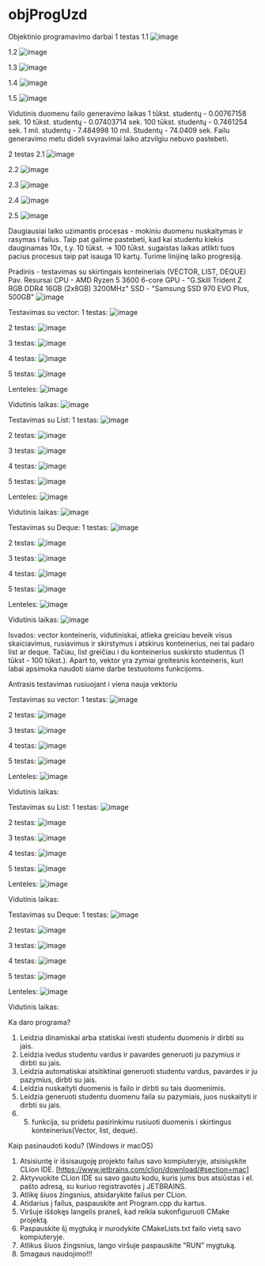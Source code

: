 # objProgUzd
Objektinio programavimo darbai
1 testas
  1.1
  ![image](https://github.com/AdoJas/objProgUzd/assets/147920380/838b5ae6-3d3c-4b74-b9f6-fc1771a981b2)
  
  1.2
  ![image](https://github.com/AdoJas/objProgUzd/assets/147920380/d6c37c52-0ba7-48de-bfde-d1d3385045db)
  
  1.3
  ![image](https://github.com/AdoJas/objProgUzd/assets/147920380/ac7ca2a4-3bd4-4290-8d06-69c5492c26b8)
  
  1.4
  ![image](https://github.com/AdoJas/objProgUzd/assets/147920380/43eb68f7-53b0-461a-866d-5004b37c0121)
  
  1.5
  ![image](https://github.com/AdoJas/objProgUzd/assets/147920380/b5f9cb2f-5b4b-4f53-bf90-1b6c1cb0f828)
  

Vidutinis duomenu failo generavimo laikas
1 tūkst. studentų - 0.00767158 sek.
10 tūkst. studentų - 0.07403714 sek.
100 tūkst. studentų - 0.7461254 sek.
1 mil. studentų - 7.484998
10 mil. Studentų - 74.0409 sek.
Failu generavimo metu dideli svyravimai laiko atzvilgiu nebuvo pastebeti.
  
2 testas
  2.1
  ![image](https://github.com/AdoJas/objProgUzd/assets/147920380/165622fa-c520-4c27-9135-f64de12ac76b)
  
  2.2
  ![image](https://github.com/AdoJas/objProgUzd/assets/147920380/d8c8ae57-5a26-4837-b6b8-f9cf11bb3f5f)
  
  2.3
  ![image](https://github.com/AdoJas/objProgUzd/assets/147920380/449edf30-4419-4fa2-834f-a2b513a24360)
  
  2.4
  ![image](https://github.com/AdoJas/objProgUzd/assets/147920380/f7cf7839-4ff0-48af-a037-9e5b9691bdcb)
  
  2.5
  ![image](https://github.com/AdoJas/objProgUzd/assets/147920380/a37fc672-f0fd-449f-989f-b70d5c2f78c8)
  

Daugiausiai laiko uzimantis procesas - mokiniu duomenu nuskaitymas ir rasymas i failus.
Taip pat galime pastebeti, kad kai studentu kiekis dauginamas 10x, t.y. 10 tūkst. -> 100 tūkst. sugaistas laikas atlikti tuos pacius procesus taip pat isauga 10 kartų. Turime linijinę laiko progresiją.

Pradinis - testavimas su skirtingais konteineriais (VECTOR, LIST, DEQUE)
Pav. Resursai
CPU - AMD Ryzen 5 3600 6-core 
GPU	- "G.Skill Trident Z RGB DDR4 16GB (2x8GB) 3200MHz"
SSD	- "Samsung SSD 970 EVO Plus, 500GB"
![image](https://github.com/AdoJas/objProgUzd/assets/147920380/1de078b5-954c-4747-aa9d-45b28cda5673)

Testavimas su vector:
1 testas:
![image](https://github.com/AdoJas/objProgUzd/assets/147920380/a1ff4dd0-f2e3-4673-af85-ecd62c1032e8)

2 testas:
![image](https://github.com/AdoJas/objProgUzd/assets/147920380/96e0cf75-737a-4e9b-a105-59593732c2f7)

3 testas:
![image](https://github.com/AdoJas/objProgUzd/assets/147920380/ff300933-0908-4fe0-8934-dc6e45bb940b)

4 testas:
![image](https://github.com/AdoJas/objProgUzd/assets/147920380/842b64ee-ff00-40d0-89c7-9e10464ca3f4)

5 testas:
![image](https://github.com/AdoJas/objProgUzd/assets/147920380/411d1df5-ee8c-4ff2-b07a-2fcc747fd030)


Lenteles:
![image](https://github.com/AdoJas/objProgUzd/assets/147920380/7ba8d419-e88d-47f2-a55f-7b419e07d92f)

Vidutinis laikas: 
![image](https://github.com/AdoJas/objProgUzd/assets/147920380/a027c3cc-e921-467d-b5ae-21310470fe33)


Testavimas su List:
1 testas:
![image](https://github.com/AdoJas/objProgUzd/assets/147920380/7d7e6ece-7705-4de3-919b-ca022ee620e7)

2 testas:
![image](https://github.com/AdoJas/objProgUzd/assets/147920380/866d7b3b-97fb-4b8b-914c-67289cb915db)

3 testas:
![image](https://github.com/AdoJas/objProgUzd/assets/147920380/6e642f1f-d70e-457a-a71c-529c58974e6f)

4 testas:
![image](https://github.com/AdoJas/objProgUzd/assets/147920380/289364ed-e866-44d0-94ab-be7fc463a915)

5 testas:
![image](https://github.com/AdoJas/objProgUzd/assets/147920380/39b9fbcb-751f-4915-9943-57e35cebe4fd)


Lenteles:
![image](https://github.com/AdoJas/objProgUzd/assets/147920380/42064f8b-082f-43d4-9723-6f727663fc2c)

Vidutinis laikas: 
![image](https://github.com/AdoJas/objProgUzd/assets/147920380/92e1f5b5-ad21-4816-b9c6-49fa37ff06aa)

Testavimas su Deque:
1 testas:
![image](https://github.com/AdoJas/objProgUzd/assets/147920380/f7a22008-1043-41e5-b445-9af0e751a645)

2 testas:
![image](https://github.com/AdoJas/objProgUzd/assets/147920380/0ac1c57a-60c3-4b56-9b7a-08f3d0b8ff1e)

3 testas:
![image](https://github.com/AdoJas/objProgUzd/assets/147920380/5ca0498f-d9f9-4c82-911f-dc6842950c98)

4 testas:
![image](https://github.com/AdoJas/objProgUzd/assets/147920380/adffca28-1335-4a90-a251-41fee9c9824a)

5 testas:
![image](https://github.com/AdoJas/objProgUzd/assets/147920380/811abfe2-6329-4dff-8928-cadc80753001)


Lenteles:
![image](https://github.com/AdoJas/objProgUzd/assets/147920380/c8872188-3921-43f5-9ddb-55055d081363)


Vidutinis laikas: 
![image](https://github.com/AdoJas/objProgUzd/assets/147920380/e4422678-075e-4555-8108-55429108dff5)



Isvados: vector konteineris, vidutiniskai, atlieka greiciau beveik visus skaiciavimus, rusiavimus ir skirstymus i atskirus konteinerius, nei tai padaro list ar deque. Tačiau, list greičiau i du konteinerius suskirsto studentus (1 tūkst - 100 tūkst.). Apart to, vektor yra zymiai greitesnis konteineris, kuri labai apsimoka naudoti siame darbe testuotoms funkcijoms.

Antrasis testavimas rusiuojant i viena nauja vektoriu

Testavimas su vector:
1 testas:
![image](https://github.com/AdoJas/objProgUzd/assets/147920380/b0d50a29-3a47-4797-bd35-11fa24e53abb)

2 testas:
![image](https://github.com/AdoJas/objProgUzd/assets/147920380/5b11e32d-cfa1-4021-90c7-b1fe19eb9b07)

3 testas:
![image](https://github.com/AdoJas/objProgUzd/assets/147920380/1b689859-d450-49ed-9242-b1d8ca81f419)

4 testas:
![image](https://github.com/AdoJas/objProgUzd/assets/147920380/99510085-aa87-441e-a4f4-4a24a2888976)

5 testas:
![image](https://github.com/AdoJas/objProgUzd/assets/147920380/7869410e-9101-4317-8799-437121950738)

Lenteles:
![image](https://github.com/AdoJas/objProgUzd/assets/147920380/dea1a0eb-9b14-4665-afa6-decc806648ad)

Vidutinis laikas: 


Testavimas su List:
1 testas:
![image](https://github.com/AdoJas/objProgUzd/assets/147920380/77ff7f02-b99b-4b3f-83f9-e0fd9d65ea74)

2 testas:
![image](https://github.com/AdoJas/objProgUzd/assets/147920380/479e6c78-9007-4259-a49e-779810407d20)

3 testas:
![image](https://github.com/AdoJas/objProgUzd/assets/147920380/5d82a5bb-5896-4f9c-973f-2c95325533e3)

4 testas:
![image](https://github.com/AdoJas/objProgUzd/assets/147920380/2f173897-3871-468a-8873-e58d05388819)

5 testas:
![image](https://github.com/AdoJas/objProgUzd/assets/147920380/29ab7c08-4ed7-4538-9864-11c9ef294f7f)


Lenteles:
![image](https://github.com/AdoJas/objProgUzd/assets/147920380/1cdb15ee-e755-4c0b-9490-f5ab3f0a9ec1)

Vidutinis laikas: 


Testavimas su Deque:
1 testas:
![image](https://github.com/AdoJas/objProgUzd/assets/147920380/7c775d1e-9046-4300-a4da-43345642cb7c)

2 testas:
![image](https://github.com/AdoJas/objProgUzd/assets/147920380/eaf5606e-f425-456c-a273-3814d2f79b1d)

3 testas:
![image](https://github.com/AdoJas/objProgUzd/assets/147920380/4bc4b441-7cff-491c-b804-98e5e4c6c4b7)

4 testas:
![image](https://github.com/AdoJas/objProgUzd/assets/147920380/472dceab-f419-4dc2-86cb-cf66b834ae3f)

5 testas:
![image](https://github.com/AdoJas/objProgUzd/assets/147920380/b6698f15-3b83-40dd-99eb-9f81a6cd7b78)

Lenteles:
![image](https://github.com/AdoJas/objProgUzd/assets/147920380/c3e3aeee-3dca-4225-b359-311d4aa1939d)


Vidutinis laikas: 

Ka daro programa?
1. Leidzia dinamiskai arba statiskai ivesti studentu duomenis ir dirbti su jais.
2. Leidzia ivedus studentu vardus ir pavardes generuoti ju pazymius ir dirbti su jais.
3. Leidzia automatiskai atsitiktinai generuoti studentu vardus, pavardes ir ju pazymius, dirbti su jais.
4. Leidzia nuskaityti duomenis is failo ir dirbti su tais duomenimis.
5. Leidzia generuoti studentu duomenu faila su pazymiais, juos nuskaityti ir dirbti su jais.
6. 5. funkcija, su pridetu pasirinkimu rusiuoti duomenis i skirtingus konteinerius(Vector, list, deque).

Kaip pasinaudoti kodu? (Windows ir macOS)
1. Atsisiuntę ir išsisaugoję projekto failus savo kompiuteryje, atsisiųskite CLion IDE. [https://www.jetbrains.com/clion/download/#section=mac]
2. Aktyvuokite CLion IDE su savo gautu kodu, kuris jums bus atsiūstas i el. pašto adresą, su kuriuo registravotės į JETBRAINS.
3. Atlikę šiuos žingsnius, atsidarykite failus per CLion.
4. Atidarius į failus, paspauskite ant Program.cpp du kartus.
5. Viršuje iššokęs langelis praneš, kad reikia sukonfiguruoti CMake projektą.
6. Paspauskite šį mygtuką ir nurodykite CMakeLists.txt failo vietą savo kompiuteryje.
7. Atlikus šiuos žingsnius, lango viršuje paspauskite "RUN" mygtuką.
8. Smagaus naudojimo!!!